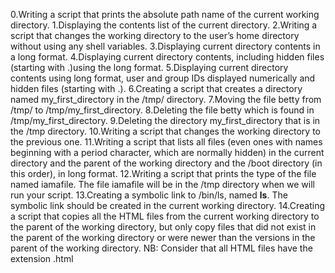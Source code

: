 0.Writing a script that prints the absolute path name of the current working directory.
1.Displaying the contents list of the current directory.
2.Writing a script that changes the working directory to the user’s home directory without using any shell variables.
3.Displaying current directory contents in a long format.
4.Displaying current directory contents, including hidden files (starting with .)using the long format.
5.Displaying current directory contents using long format, user and group IDs displayed numerically and hidden files (starting with .).
6.Creating a script that creates a directory named my_first_directory in the /tmp/ directory.
7.Moving the file betty from /tmp/ to /tmp/my_first_directory.
8.Deleting the file betty which is found in /tmp/my_first_directory.
9.Deleting the directory my_first_directory that is in the /tmp directory.
10.Writing a script that changes the working directory to the previous one.
11.Writing a script that lists all files (even ones with names beginning with a period character, which are normally hidden) in the current directory and the parent of the working directory and the /boot directory (in this order), in long format.
12.Writing a script that prints the type of the file named iamafile. The file iamafile will be in the /tmp directory when we will run your script.
13.Creating a symbolic link to /bin/ls, named __ls__. The symbolic link should be created in the current working directory.
14.Creating a script that copies all the HTML files from the current working directory to the parent of the working directory, but only copy files that did not exist in the parent of the working directory or were newer than the versions in the parent of the working directory. NB: Consider that all HTML files have the extension .html
